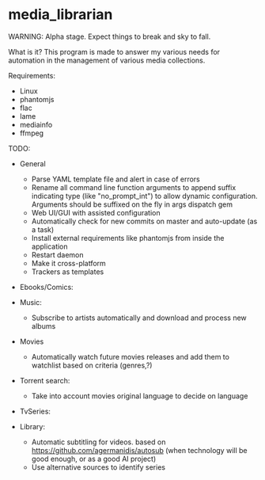 # media_librarian

WARNING: Alpha stage. Expect things to break and sky to fall.

What is it?
This program is made to answer my various needs for automation in the management of various media collections.

Requirements:
* Linux
* phantomjs
* flac
* lame
* mediainfo
* ffmpeg

TODO:
* General
    * Parse YAML template file and alert in case of errors
    * Rename all command line function arguments to append suffix indicating type (like "no_prompt_int") to allow dynamic configuration. Arguments should be suffixed on the fly in args dispatch gem
    * Web UI/GUI with assisted configuration
    * Automatically check for new commits on master and auto-update (as a task)
    * Install external requirements like phantomjs from inside the application
    * Restart daemon
    * Make it cross-platform
    * Trackers as templates
    
* Ebooks/Comics:
    
* Music:
    * Subscribe to artists automatically and download and process new albums
    
* Movies
    * Automatically watch future movies releases and add them to watchlist based on criteria (genres,?)

* Torrent search:
    * Take into account movies original language to decide on language
    
* TvSeries:
    
* Library:
    * Automatic subtitling for videos. based on https://github.com/agermanidis/autosub (when technology will be good enough, or as a good AI project)
    * Use alternative sources to identify series